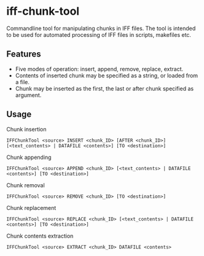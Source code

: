 # iff-chunk-tool
Commandline tool for manipulating chunks in IFF files. The tool is intended to be used for automated processing of IFF files in scripts, makefiles etc.

## Features
* Five modes of operation: insert, append, remove, replace, extract.
* Contents of inserted chunk may be specified as a string, or loaded from a file.
* Chunk may be inserted as the first, the last or after chunk specified as argument.

## Usage
Chunk insertion

`IFFChunkTool <source> INSERT <chunk_ID> [AFTER <chunk_ID>] [<text_contents> | DATAFILE <contents>] [TO <destination>]`

Chunk appending

`IFFChunkTool <source> APPEND <chunk_ID> [<text_contents> | DATAFILE <contents>] [TO <destination>]`

Chunk removal

`IFFChunkTool <source> REMOVE <chunk_ID> [TO <destination>]`

Chunk replacement

`IFFChunkTool <source> REPLACE <chunk_ID> [<text_contents> | DATAFILE <contents>] [TO <destination>]`

Chunk contents extraction

`IFFChunkTool <source> EXTRACT <chunk_ID> DATAFILE <contents>`
